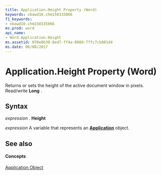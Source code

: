 ```yaml
---
title: Application.Height Property (Word)
keywords: vbawd10.chm158335066
f1_keywords:
- vbawd10.chm158335066
ms.prod: word
api_name:
- Word.Application.Height
ms.assetid: 070e8b38-8ed7-ff4a-0980-7ffc7cb901d4
ms.date: 06/08/2017
---
```



# Application.Height Property (Word)

Returns or sets the height of the active document window in pixels. Read/write  **Long** .


## Syntax

 _expression_ . **Height**

 _expression_ A variable that represents an **[Application](Word.Application.md)** object.


## See also


#### Concepts


[Application Object](Word.Application.md)


